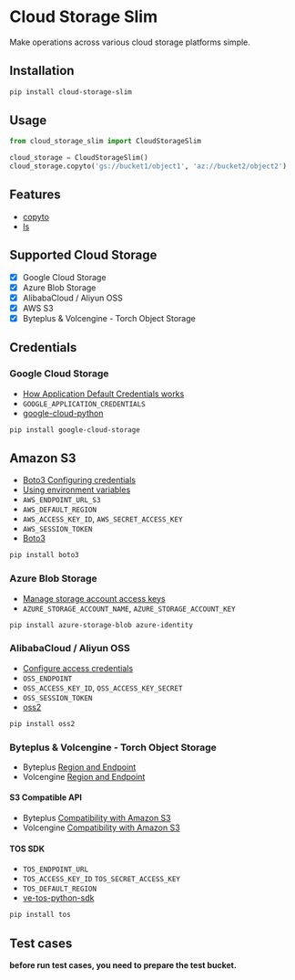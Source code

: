 # Cloud Storage Slim

Make operations across various cloud storage platforms simple.

## Installation

```bash
pip install cloud-storage-slim
```

## Usage

```python
from cloud_storage_slim import CloudStorageSlim

cloud_storage = CloudStorageSlim()
cloud_storage.copyto('gs://bucket1/object1', 'az://bucket2/object2')
```

## Features

- [copyto](https://rclone.org/commands/rclone_copyto/)
- [ls](https://rclone.org/commands/rclone_ls/)

## Supported Cloud Storage

- [x] Google Cloud Storage
- [x] Azure Blob Storage
- [x] AlibabaCloud / Aliyun OSS
- [x] AWS S3
- [x] Byteplus & Volcengine - Torch Object Storage

## Credentials

### Google Cloud Storage

- [How Application Default Credentials works](https://cloud.google.com/docs/authentication/application-default-credentials)
- `GOOGLE_APPLICATION_CREDENTIALS`
- [google-cloud-python](https://github.com/googleapis/python-storage)

```bash
pip install google-cloud-storage
```

## Amazon S3

- [Boto3 Configuring credentials](https://boto3.amazonaws.com/v1/documentation/api/latest/guide/credentials.html#environment-variables)
- [Using environment variables](https://boto3.amazonaws.com/v1/documentation/api/latest/guide/configuration.html#using-environment-variables)
- `AWS_ENDPOINT_URL_S3`
- `AWS_DEFAULT_REGION`
- `AWS_ACCESS_KEY_ID`, `AWS_SECRET_ACCESS_KEY`
- `AWS_SESSION_TOKEN`
- [Boto3](https://github.com/boto/boto3)

```bash
pip install boto3
```

### Azure Blob Storage

- [Manage storage account access keys](https://learn.microsoft.com/en-us/azure/storage/common/storage-account-keys-manage?tabs=azure-portal#view-account-access-keys)
- `AZURE_STORAGE_ACCOUNT_NAME`, `AZURE_STORAGE_ACCOUNT_KEY`

```bash
pip install azure-storage-blob azure-identity
```

### AlibabaCloud / Aliyun OSS

- [Configure access credentials](https://www.alibabacloud.com/help/en/oss/developer-reference/python-configuration-access-credentials)
- `OSS_ENDPOINT`
- `OSS_ACCESS_KEY_ID`, `OSS_ACCESS_KEY_SECRET`
- `OSS_SESSION_TOKEN`
- [oss2](https://github.com/aliyun/aliyun-oss-python-sdk)

```bash
pip install oss2
```

### Byteplus & Volcengine - Torch Object Storage

- Byteplus [Region and Endpoint](https://docs.byteplus.com/en/docs/tos/docs-region-and-endpoint)
- Volcengine [Region and Endpoint](https://www.volcengine.com/docs/6349/107356)

#### S3 Compatible API

- Byteplus [Compatibility with Amazon S3](https://docs.byteplus.com/en/docs/tos/docs-compatibility-with-amazon-s3)
- Volcengine [Compatibility with Amazon S3](https://www.volcengine.com/docs/6349/147050)


#### TOS SDK

- `TOS_ENDPOINT_URL`
- `TOS_ACCESS_KEY_ID` `TOS_SECRET_ACCESS_KEY`
- `TOS_DEFAULT_REGION`
- [ve-tos-python-sdk](https://github.com/volcengine/ve-tos-python-sdk)

```bash
pip install tos
```

## Test cases

**before run test cases, you need to prepare the test bucket.**
